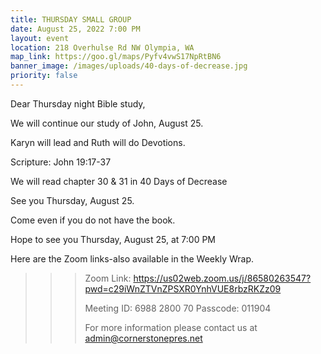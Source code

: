 ```yaml
---
title: THURSDAY SMALL GROUP
date: August 25, 2022 7:00 PM
layout: event
location: 218 Overhulse Rd NW Olympia, WA
map_link: https://goo.gl/maps/Pyfv4vwS17NpRtBN6
banner_image: /images/uploads/40-days-of-decrease.jpg
priority: false
---
```

Dear Thursday night Bible study,

<!--StartFragment-->

We will continue our study of John, August 25. 

Karyn will lead and Ruth will do Devotions.

Scripture: John 19:17-37

We will read chapter 30 & 31 in 40 Days of Decrease

See you Thursday, August 25.

Come even if you do not have the book.

<!--EndFragment-->Hope to see you Thursday, August 25, at 7:00 PM

Here are the Zoom links-also available in the Weekly Wrap.

<!--\\\\\\\\\\\\\\\\\\\\\\\\\\\\\\\\\[if !supportLineBreakNewLine]-->

<!--\\\\\\\\\\\\\\\\\\\\\\\\\\\\\\\\\[endif]-->

<!--EndFragment-->

> > > Zoom Link: <https://us02web.zoom.us/j/86580263547?pwd=c29iWnZTVnZPSXR0YnhVUE8rbzRKZz09>
> > >
> > > Meeting ID: 6988 2800 70
> > > Passcode: 011904
> > >
> > > For more information please contact us at admin@cornerstonepres.net